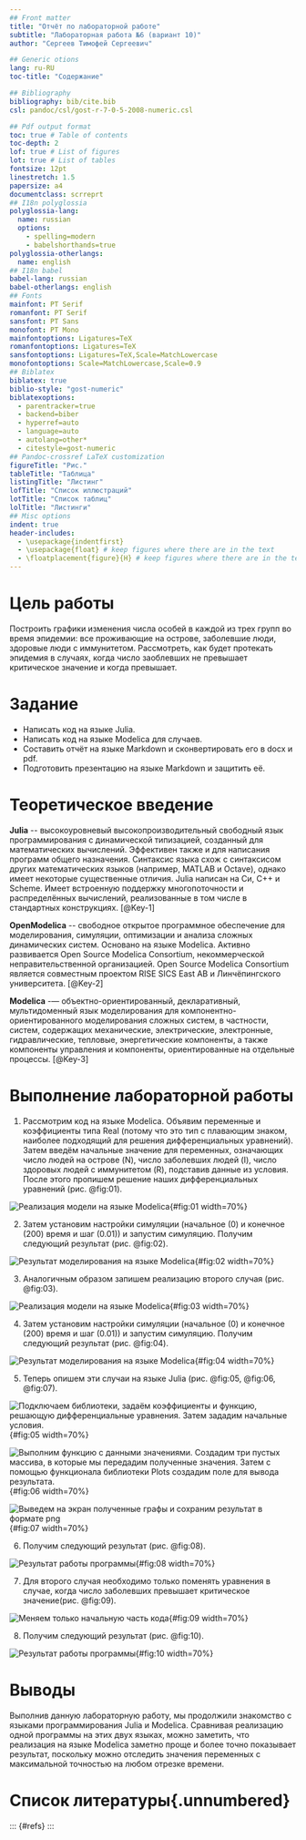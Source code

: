 ```yaml
---
## Front matter
title: "Отчёт по лабораторной работе"
subtitle: "Лабораторная работа №6 (вариант 10)"
author: "Сергеев Тимофей Сергеевич"

## Generic otions
lang: ru-RU
toc-title: "Содержание"

## Bibliography
bibliography: bib/cite.bib
csl: pandoc/csl/gost-r-7-0-5-2008-numeric.csl

## Pdf output format
toc: true # Table of contents
toc-depth: 2
lof: true # List of figures
lot: true # List of tables
fontsize: 12pt
linestretch: 1.5
papersize: a4
documentclass: scrreprt
## I18n polyglossia
polyglossia-lang:
  name: russian
  options:
	- spelling=modern
	- babelshorthands=true
polyglossia-otherlangs:
  name: english
## I18n babel
babel-lang: russian
babel-otherlangs: english
## Fonts
mainfont: PT Serif
romanfont: PT Serif
sansfont: PT Sans
monofont: PT Mono
mainfontoptions: Ligatures=TeX
romanfontoptions: Ligatures=TeX
sansfontoptions: Ligatures=TeX,Scale=MatchLowercase
monofontoptions: Scale=MatchLowercase,Scale=0.9
## Biblatex
biblatex: true
biblio-style: "gost-numeric"
biblatexoptions:
  - parentracker=true
  - backend=biber
  - hyperref=auto
  - language=auto
  - autolang=other*
  - citestyle=gost-numeric
## Pandoc-crossref LaTeX customization
figureTitle: "Рис."
tableTitle: "Таблица"
listingTitle: "Листинг"
lofTitle: "Список иллюстраций"
lotTitle: "Список таблиц"
lolTitle: "Листинги"
## Misc options
indent: true
header-includes:
  - \usepackage{indentfirst}
  - \usepackage{float} # keep figures where there are in the text
  - \floatplacement{figure}{H} # keep figures where there are in the text
---
```


# Цель работы

Построить графики изменения числа особей в каждой из трех групп во время эпидемии: все проживающие на острове, заболевшие люди, здоровые люди  с иммунитетом. Рассмотреть, как будет протекать эпидемия в случаях, когда число заоблевших не превышает критическое значение и когда превышает.

# Задание

- Написать код на языке Julia.
- Написать код на языке Modelica для случаев.
- Составить отчёт на языке Markdown и сконвертировать его в docx и pdf.
- Подготовить презентацию на языке Markdown и защитить её.

# Теоретическое введение

**Julia** -- высокоуровневый высокопроизводительный свободный язык программирования с динамической типизацией, созданный для математических вычислений. Эффективен также и для написания программ общего назначения. Синтаксис языка схож с синтаксисом других математических языков (например, MATLAB и Octave), однако имеет некоторые существенные отличия. Julia написан на Си, C++ и Scheme. Имеет встроенную поддержку многопоточности и распределённых вычислений, реализованные в том числе в стандартных конструкциях. [@Key-1]

**OpenModelica** -- свободное открытое программное обеспечение для моделирования, симуляции, оптимизации и анализа сложных динамических систем. Основано на языке Modelica. Активно развивается Open Source Modelica Consortium, некоммерческой неправительственной организацией. Open Source Modelica Consortium является совместным проектом RISE SICS East AB и Линчёпингского университета. [@Key-2]

**Modelica** -— объектно-ориентированный, декларативный, мультидоменный язык моделирования для компонентно-ориентированного моделирования сложных систем, в частности, систем, содержащих механические, электрические, электронные, гидравлические, тепловые, энергетические компоненты, а также компоненты управления и компоненты, ориентированные на отдельные процессы. [@Key-3]	

# Выполнение лабораторной работы

1.  Рассмотрим код на языке Modelica. Объявим переменные и коэффициенты типа Real (потому что это тип с плавающим знаком, наиболее подходящий для решения дифференциальных уравнений). Затем введём начальные значение для переменных, означающих число людей на острове (N), число заболевших людей (I), число здоровых людей с иммунитетом (R), подставив данные из условия. После этого пропишем решение наших дифференциальных уравнений (рис. @fig:01).

![Реализация модели на языке Modelica](image/01.png){#fig:01 width=70%}

2. Затем установим настройки симуляции (начальное (0) и конечное (200) время и шаг (0.01)) и запустим симуляцию. Получим следующий результат  (рис. @fig:02).

![Результат моделирования на языке Modelica](image/02.png){#fig:02 width=70%}

3. Аналогичным образом запишем реализацию второго случая (рис. @fig:03).

![Реализация модели на языке Modelica](image/03.png){#fig:03 width=70%}

4. Затем установим настройки симуляции (начальное (0) и конечное (200) время и шаг (0.01)) и запустим симуляцию. Получим следующий результат  (рис. @fig:04).

![Результат моделирования на языке Modelica](image/04.png){#fig:04 width=70%}

5. Теперь опишем эти случаи на языке Julia (рис. @fig:05, @fig:06, @fig:07).

![Подключаем библиотеки, задаём коэффициенты и функцию, решающую дифференциальные уравнения. Затем зададим начальные условия.](image/05.png){#fig:05 width=70%}

![Выполним функцию с данными значениями. Создадим три пустых массива, в которые мы передадим полученные значения. Затем с помощью функционала библиотеки Plots создадим поле для вывода результата.](image/06.png){#fig:06 width=70%}

![Выведем на экран полученные графы и сохраним результат в формате png](image/07.png){#fig:07 width=70%}

6. Получим следующий результат (рис. @fig:08).

![Результат работы программы](image/08.png){#fig:08 width=70%}

7. Для второго случая необходимо только поменять уравнения в случае, когда число заболевших превышает критическое значение(рис. @fig:09).

![Меняем только начальную часть кода](image/09.png){#fig:09 width=70%}

8. Получим следующий результат (рис. @fig:10).

![Результат работы программы](image/10.png){#fig:10 width=70%}

# Выводы

Выполнив данную лабораторную работу, мы продолжили знакомство с языками программирования Julia и Modelica. Сравнивая реализацию одной программы на этих двух языках, можно заметить, что реализация на языке Modelica заметно проще и более точно показывает результат, поскольку можно отследить значения переменных с максимальной точностью на любом отрезке времени. 

# Список литературы{.unnumbered}

::: {#refs}
:::
